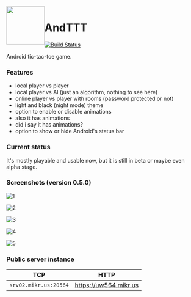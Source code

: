 <img style="float: left;" src="app/src/main/ic_launcher-web.png" width="100">

# AndTTT

[![Build Status](https://api.cirrus-ci.com/github/dawidd6/AndTTT.svg)](https://cirrus-ci.com/github/dawidd6/AndTTT)

Android tic-tac-toe game.

### Features

- local player vs player
- local player vs AI (just an algorithm, nothing to see here)
- online player vs player with rooms (password protected or not)
- light and black (night mode) theme
- option to enable or disable animations
- also it has animations
- did i say it has animations?
- option to show or hide Android's status bar

### Current status

It's mostly playable and usable now, but it is still in beta or maybe even alpha stage.

### Screenshots (version 0.5.0)

![1](screenshots/Screenshot_20181218-172029.png)

![2](screenshots/Screenshot_20181218-172044.png)

![3](screenshots/Screenshot_20181218-172057.png)

![4](screenshots/Screenshot_20181218-172107.png)

![5](screenshots/Screenshot_20181218-172152.png)

### Public server instance

| TCP | HTTP |
|:---:|:---:|
| `srv02.mikr.us:20564` | https://uw564.mikr.us |
